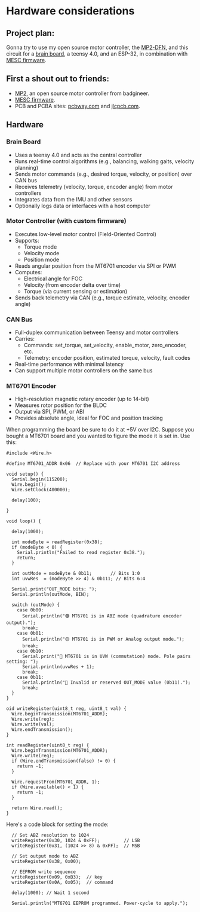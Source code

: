 # Hardware considerations

## Project plan:

Gonna try to use my open source motor controller, the [MP2-DFN](https://github.com/owhite/MP2-DFN), and this circuit for a [brain board](https://github.com/owhite/MESC_brain_board/blob/main/brainboardV1.0/MESC_brain_board.pdf), a teensy 4.0, and an ESP-32, in combination with [MESC firmware](https://github.com/davidmolony/MESC_Firmware).

## First a shout out to friends:
* [MP2](https://github.com/badgineer/MP2-ESC), an open source motor controller from badgineer. 
* [MESC firmware](https://github.com/davidmolony/MESC_Firmware). 
* PCB and PCBA sites: [pcbway.com](https://www.pcbway.com/) and [jlcpcb.com](https://jlcpcb.com/).

## Hardware
### Brain Board 
* Uses a teensy 4.0 and acts as the central controller
* Runs real-time control algorithms (e.g., balancing, walking gaits, velocity planning)
* Sends motor commands (e.g., desired torque, velocity, or position) over CAN bus
* Receives telemetry (velocity, torque, encoder angle) from motor controllers
* Integrates data from the IMU and other sensors
* Optionally logs data or interfaces with a host computer

### Motor Controller (with custom firmware)
* Executes low-level motor control (Field-Oriented Control)
* Supports:
  * Torque mode
  * Velocity mode
  * Position mode
* Reads angular position from the MT6701 encoder via SPI or PWM
* Computes:
  * Electrical angle for FOC
  * Velocity (from encoder delta over time)
  * Torque (via current sensing or estimation)
* Sends back telemetry via CAN (e.g., torque estimate, velocity, encoder angle)

### CAN Bus
* Full-duplex communication between Teensy and motor controllers
* Carries:
  * Commands: set_torque, set_velocity, enable_motor, zero_encoder, etc.
  * Telemetry: encoder position, estimated torque, velocity, fault codes
* Real-time performance with minimal latency
* Can support multiple motor controllers on the same bus

### MT6701 Encoder
* High-resolution magnetic rotary encoder (up to 14-bit)
* Measures rotor position for the BLDC
* Output via SPI, PWM, or ABI 
* Provides absolute angle, ideal for FOC and position tracking

When programming the board be sure to do it at +5V over I2C. Suppose you bought a MT6701 board and you wanted to figure the mode it is set in. Use this:
```
#include <Wire.h>

#define MT6701_ADDR 0x06  // Replace with your MT6701 I2C address

void setup() {
  Serial.begin(115200);
  Wire.begin();
  Wire.setClock(400000);

  delay(100);

}

void loop() {

  delay(1000);

  int modeByte = readRegister(0x38);
  if (modeByte < 0) {
    Serial.println("Failed to read register 0x38.");
    return;
  }

  int outMode = modeByte & 0b11;       // Bits 1:0
  int uvwRes  = (modeByte >> 4) & 0b111; // Bits 6:4

  Serial.print("OUT_MODE bits: ");
  Serial.println(outMode, BIN);

  switch (outMode) {
    case 0b00:
      Serial.println("🟢 MT6701 is in ABZ mode (quadrature encoder output).");
      break;
    case 0b01:
      Serial.println("🟡 MT6701 is in PWM or Analog output mode.");
      break;
    case 0b10:
      Serial.print("🔵 MT6701 is in UVW (commutation) mode. Pole pairs setting: ");
      Serial.println(uvwRes + 1);
      break;
    case 0b11:
      Serial.println("🔴 Invalid or reserved OUT_MODE value (0b11).");
      break;
  }
}

oid writeRegister(uint8_t reg, uint8_t val) {
  Wire.beginTransmission(MT6701_ADDR);
  Wire.write(reg);
  Wire.write(val);
  Wire.endTransmission();
}

int readRegister(uint8_t reg) {
  Wire.beginTransmission(MT6701_ADDR);
  Wire.write(reg);
  if (Wire.endTransmission(false) != 0) {
    return -1;
  }

  Wire.requestFrom(MT6701_ADDR, 1);
  if (Wire.available() < 1) {
    return -1;
  }

  return Wire.read();
}
```

Here's a code block for setting the mode:
```
  // Set ABZ resolution to 1024
  writeRegister(0x30, 1024 & 0xFF);         // LSB
  writeRegister(0x31, (1024 >> 8) & 0xFF);  // MSB

  // Set output mode to ABZ
  writeRegister(0x38, 0x00);

  // EEPROM write sequence
  writeRegister(0x09, 0xB3);  // key
  writeRegister(0x0A, 0x05);  // command

  delay(1000); // Wait 1 second

  Serial.println("MT6701 EEPROM programmed. Power-cycle to apply.");
 ```